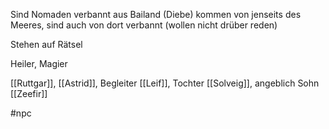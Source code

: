 Sind Nomaden verbannt aus Bailand  (Diebe)
kommen von jenseits des Meeres, sind auch von dort verbannt (wollen nicht drüber reden)


Stehen auf Rätsel

Heiler, Magier

[[Ruttgar]], [[Astrid]],
Begleiter [[Leif]],
Tochter [[Solveig]],
angeblich Sohn [[Zeefir]]

#npc
